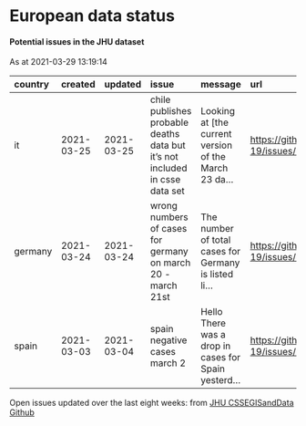 European data status
================

#### Potential issues in the JHU dataset

As at 2021-03-29 13:19:14

| country | created    | updated    | issue                                                                       | message                                              | url                                                      |
| :------ | :--------- | :--------- | :-------------------------------------------------------------------------- | :--------------------------------------------------- | :------------------------------------------------------- |
| it      | 2021-03-25 | 2021-03-25 | chile publishes probable deaths data but it’s not included in csse data set | Looking at \[the current version of the March 23 da… | <https://github.com/CSSEGISandData/COVID-19/issues/3862> |
| germany | 2021-03-24 | 2021-03-24 | wrong numbers of cases for germany on march 20 - march 21st                 | The number of total cases for Germany is listed li…  | <https://github.com/CSSEGISandData/COVID-19/issues/3857> |
| spain   | 2021-03-03 | 2021-03-04 | spain negative cases march 2                                                | Hello There was a drop in cases for Spain yesterd…   | <https://github.com/CSSEGISandData/COVID-19/issues/3754> |

Open issues updated over the last eight weeks: from [JHU CSSEGISandData
Github](https://github.com/CSSEGISandData/COVID-19/)
